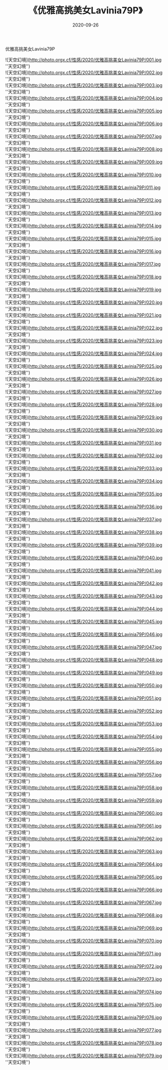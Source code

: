 ﻿---
layout: post
title:  《优雅高挑美女Lavinia79P》
date:   2020-09-26
img: http://photo.orgx.cf/性感/2020/优雅高挑美女Lavinia79P/000.jpg
tags: [美女, 性感, 泳衣]
---

优雅高挑美女Lavinia79P



![天空幻境](http://photo.orgx.cf/性感/2020/优雅高挑美女Lavinia79P/001.jpg ''天空幻境'') <br>
![天空幻境](http://photo.orgx.cf/性感/2020/优雅高挑美女Lavinia79P/002.jpg ''天空幻境'') <br>
![天空幻境](http://photo.orgx.cf/性感/2020/优雅高挑美女Lavinia79P/003.jpg ''天空幻境'') <br>
![天空幻境](http://photo.orgx.cf/性感/2020/优雅高挑美女Lavinia79P/004.jpg ''天空幻境'') <br>
![天空幻境](http://photo.orgx.cf/性感/2020/优雅高挑美女Lavinia79P/005.jpg ''天空幻境'') <br>
![天空幻境](http://photo.orgx.cf/性感/2020/优雅高挑美女Lavinia79P/006.jpg ''天空幻境'') <br>
![天空幻境](http://photo.orgx.cf/性感/2020/优雅高挑美女Lavinia79P/007.jpg ''天空幻境'') <br>
![天空幻境](http://photo.orgx.cf/性感/2020/优雅高挑美女Lavinia79P/008.jpg ''天空幻境'') <br>
![天空幻境](http://photo.orgx.cf/性感/2020/优雅高挑美女Lavinia79P/009.jpg ''天空幻境'') <br>
![天空幻境](http://photo.orgx.cf/性感/2020/优雅高挑美女Lavinia79P/010.jpg ''天空幻境'') <br>
![天空幻境](http://photo.orgx.cf/性感/2020/优雅高挑美女Lavinia79P/011.jpg ''天空幻境'') <br>
![天空幻境](http://photo.orgx.cf/性感/2020/优雅高挑美女Lavinia79P/012.jpg ''天空幻境'') <br>
![天空幻境](http://photo.orgx.cf/性感/2020/优雅高挑美女Lavinia79P/013.jpg ''天空幻境'') <br>
![天空幻境](http://photo.orgx.cf/性感/2020/优雅高挑美女Lavinia79P/014.jpg ''天空幻境'') <br>
![天空幻境](http://photo.orgx.cf/性感/2020/优雅高挑美女Lavinia79P/015.jpg ''天空幻境'') <br>
![天空幻境](http://photo.orgx.cf/性感/2020/优雅高挑美女Lavinia79P/016.jpg ''天空幻境'') <br>
![天空幻境](http://photo.orgx.cf/性感/2020/优雅高挑美女Lavinia79P/017.jpg ''天空幻境'') <br>
![天空幻境](http://photo.orgx.cf/性感/2020/优雅高挑美女Lavinia79P/018.jpg ''天空幻境'') <br>
![天空幻境](http://photo.orgx.cf/性感/2020/优雅高挑美女Lavinia79P/019.jpg ''天空幻境'') <br>
![天空幻境](http://photo.orgx.cf/性感/2020/优雅高挑美女Lavinia79P/020.jpg ''天空幻境'') <br>
![天空幻境](http://photo.orgx.cf/性感/2020/优雅高挑美女Lavinia79P/021.jpg ''天空幻境'') <br>
![天空幻境](http://photo.orgx.cf/性感/2020/优雅高挑美女Lavinia79P/022.jpg ''天空幻境'') <br>
![天空幻境](http://photo.orgx.cf/性感/2020/优雅高挑美女Lavinia79P/023.jpg ''天空幻境'') <br>
![天空幻境](http://photo.orgx.cf/性感/2020/优雅高挑美女Lavinia79P/024.jpg ''天空幻境'') <br>
![天空幻境](http://photo.orgx.cf/性感/2020/优雅高挑美女Lavinia79P/025.jpg ''天空幻境'') <br>
![天空幻境](http://photo.orgx.cf/性感/2020/优雅高挑美女Lavinia79P/026.jpg ''天空幻境'') <br>
![天空幻境](http://photo.orgx.cf/性感/2020/优雅高挑美女Lavinia79P/027.jpg ''天空幻境'') <br>
![天空幻境](http://photo.orgx.cf/性感/2020/优雅高挑美女Lavinia79P/028.jpg ''天空幻境'') <br>
![天空幻境](http://photo.orgx.cf/性感/2020/优雅高挑美女Lavinia79P/029.jpg ''天空幻境'') <br>
![天空幻境](http://photo.orgx.cf/性感/2020/优雅高挑美女Lavinia79P/030.jpg ''天空幻境'') <br>
![天空幻境](http://photo.orgx.cf/性感/2020/优雅高挑美女Lavinia79P/031.jpg ''天空幻境'') <br>
![天空幻境](http://photo.orgx.cf/性感/2020/优雅高挑美女Lavinia79P/032.jpg ''天空幻境'') <br>
![天空幻境](http://photo.orgx.cf/性感/2020/优雅高挑美女Lavinia79P/033.jpg ''天空幻境'') <br>
![天空幻境](http://photo.orgx.cf/性感/2020/优雅高挑美女Lavinia79P/034.jpg ''天空幻境'') <br>
![天空幻境](http://photo.orgx.cf/性感/2020/优雅高挑美女Lavinia79P/035.jpg ''天空幻境'') <br>
![天空幻境](http://photo.orgx.cf/性感/2020/优雅高挑美女Lavinia79P/036.jpg ''天空幻境'') <br>
![天空幻境](http://photo.orgx.cf/性感/2020/优雅高挑美女Lavinia79P/037.jpg ''天空幻境'') <br>
![天空幻境](http://photo.orgx.cf/性感/2020/优雅高挑美女Lavinia79P/038.jpg ''天空幻境'') <br>
![天空幻境](http://photo.orgx.cf/性感/2020/优雅高挑美女Lavinia79P/039.jpg ''天空幻境'') <br>
![天空幻境](http://photo.orgx.cf/性感/2020/优雅高挑美女Lavinia79P/040.jpg ''天空幻境'') <br>
![天空幻境](http://photo.orgx.cf/性感/2020/优雅高挑美女Lavinia79P/041.jpg ''天空幻境'') <br>
![天空幻境](http://photo.orgx.cf/性感/2020/优雅高挑美女Lavinia79P/042.jpg ''天空幻境'') <br>
![天空幻境](http://photo.orgx.cf/性感/2020/优雅高挑美女Lavinia79P/043.jpg ''天空幻境'') <br>
![天空幻境](http://photo.orgx.cf/性感/2020/优雅高挑美女Lavinia79P/044.jpg ''天空幻境'') <br>
![天空幻境](http://photo.orgx.cf/性感/2020/优雅高挑美女Lavinia79P/045.jpg ''天空幻境'') <br>
![天空幻境](http://photo.orgx.cf/性感/2020/优雅高挑美女Lavinia79P/046.jpg ''天空幻境'') <br>
![天空幻境](http://photo.orgx.cf/性感/2020/优雅高挑美女Lavinia79P/047.jpg ''天空幻境'') <br>
![天空幻境](http://photo.orgx.cf/性感/2020/优雅高挑美女Lavinia79P/048.jpg ''天空幻境'') <br>
![天空幻境](http://photo.orgx.cf/性感/2020/优雅高挑美女Lavinia79P/049.jpg ''天空幻境'') <br>
![天空幻境](http://photo.orgx.cf/性感/2020/优雅高挑美女Lavinia79P/050.jpg ''天空幻境'') <br>
![天空幻境](http://photo.orgx.cf/性感/2020/优雅高挑美女Lavinia79P/051.jpg ''天空幻境'') <br>
![天空幻境](http://photo.orgx.cf/性感/2020/优雅高挑美女Lavinia79P/052.jpg ''天空幻境'') <br>
![天空幻境](http://photo.orgx.cf/性感/2020/优雅高挑美女Lavinia79P/053.jpg ''天空幻境'') <br>
![天空幻境](http://photo.orgx.cf/性感/2020/优雅高挑美女Lavinia79P/054.jpg ''天空幻境'') <br>
![天空幻境](http://photo.orgx.cf/性感/2020/优雅高挑美女Lavinia79P/055.jpg ''天空幻境'') <br>
![天空幻境](http://photo.orgx.cf/性感/2020/优雅高挑美女Lavinia79P/056.jpg ''天空幻境'') <br>
![天空幻境](http://photo.orgx.cf/性感/2020/优雅高挑美女Lavinia79P/057.jpg ''天空幻境'') <br>
![天空幻境](http://photo.orgx.cf/性感/2020/优雅高挑美女Lavinia79P/058.jpg ''天空幻境'') <br>
![天空幻境](http://photo.orgx.cf/性感/2020/优雅高挑美女Lavinia79P/059.jpg ''天空幻境'') <br>
![天空幻境](http://photo.orgx.cf/性感/2020/优雅高挑美女Lavinia79P/060.jpg ''天空幻境'') <br>
![天空幻境](http://photo.orgx.cf/性感/2020/优雅高挑美女Lavinia79P/061.jpg ''天空幻境'') <br>
![天空幻境](http://photo.orgx.cf/性感/2020/优雅高挑美女Lavinia79P/062.jpg ''天空幻境'') <br>
![天空幻境](http://photo.orgx.cf/性感/2020/优雅高挑美女Lavinia79P/063.jpg ''天空幻境'') <br>
![天空幻境](http://photo.orgx.cf/性感/2020/优雅高挑美女Lavinia79P/064.jpg ''天空幻境'') <br>
![天空幻境](http://photo.orgx.cf/性感/2020/优雅高挑美女Lavinia79P/065.jpg ''天空幻境'') <br>
![天空幻境](http://photo.orgx.cf/性感/2020/优雅高挑美女Lavinia79P/066.jpg ''天空幻境'') <br>
![天空幻境](http://photo.orgx.cf/性感/2020/优雅高挑美女Lavinia79P/067.jpg ''天空幻境'') <br>
![天空幻境](http://photo.orgx.cf/性感/2020/优雅高挑美女Lavinia79P/068.jpg ''天空幻境'') <br>
![天空幻境](http://photo.orgx.cf/性感/2020/优雅高挑美女Lavinia79P/069.jpg ''天空幻境'') <br>
![天空幻境](http://photo.orgx.cf/性感/2020/优雅高挑美女Lavinia79P/070.jpg ''天空幻境'') <br>
![天空幻境](http://photo.orgx.cf/性感/2020/优雅高挑美女Lavinia79P/071.jpg ''天空幻境'') <br>
![天空幻境](http://photo.orgx.cf/性感/2020/优雅高挑美女Lavinia79P/072.jpg ''天空幻境'') <br>
![天空幻境](http://photo.orgx.cf/性感/2020/优雅高挑美女Lavinia79P/073.jpg ''天空幻境'') <br>
![天空幻境](http://photo.orgx.cf/性感/2020/优雅高挑美女Lavinia79P/074.jpg ''天空幻境'') <br>
![天空幻境](http://photo.orgx.cf/性感/2020/优雅高挑美女Lavinia79P/075.jpg ''天空幻境'') <br>
![天空幻境](http://photo.orgx.cf/性感/2020/优雅高挑美女Lavinia79P/076.jpg ''天空幻境'') <br>
![天空幻境](http://photo.orgx.cf/性感/2020/优雅高挑美女Lavinia79P/077.jpg ''天空幻境'') <br>
![天空幻境](http://photo.orgx.cf/性感/2020/优雅高挑美女Lavinia79P/078.jpg ''天空幻境'') <br>
![天空幻境](http://photo.orgx.cf/性感/2020/优雅高挑美女Lavinia79P/079.jpg ''天空幻境'') <br>